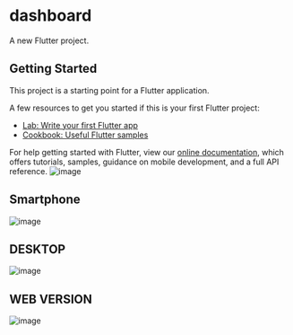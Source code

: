# dashboard

A new Flutter project.

## Getting Started

This project is a starting point for a Flutter application.

A few resources to get you started if this is your first Flutter project:

- [Lab: Write your first Flutter app](https://flutter.dev/docs/get-started/codelab)
- [Cookbook: Useful Flutter samples](https://flutter.dev/docs/cookbook)

For help getting started with Flutter, view our
[online documentation](https://flutter.dev/docs), which offers tutorials,
samples, guidance on mobile development, and a full API reference.
![image](https://user-images.githubusercontent.com/64318421/124148505-9cbcef80-da87-11eb-8716-d0b32b534195.png)
## Smartphone 
![image](https://user-images.githubusercontent.com/64318421/124148834-f32a2e00-da87-11eb-8943-35af47ab9ccb.png)




## DESKTOP
![image](https://user-images.githubusercontent.com/64318421/124149607-aabf4000-da88-11eb-8ee9-e684040a8cf4.png)





##  WEB VERSION 
![image](https://user-images.githubusercontent.com/64318421/124150089-23be9780-da89-11eb-9049-97ba098a7855.png)

